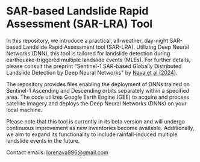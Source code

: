 # SAR-based Landslide Rapid Assessment (SAR-LRA) Tool
In this repository, we introduce a practical, all-weather, day-night SAR-based Landslide Rapid Assessment tool (SAR-LRA). Utilizing Deep Neural Networks (DNN), this tool is tailored for landslide detection during earthquake-triggered multiple landslide events (MLEs). For further details, please consult the preprint "Sentinel-1 SAR-based Globally Distributed Landslide Detection by Deep Neural Networks" by [Nava et al (2024)](link).

The repository provides files enabling the deployment of DNNs trained on Sentinel-1 Ascending and Descending orbits separately within a specified area. The code utilizes Google Earth Engine (GEE) to acquire and process satellite imagery and deploys the Deep Neural Networks (DNNs) on your local machine.

Please note that this tool is currently in its beta version and will undergo continuous improvement as new inventories become available. Additionally, we aim to expand its functionality to include rainfall-induced multiple landslide events in the future.

Contact emails: lorenava996@gmail.com
